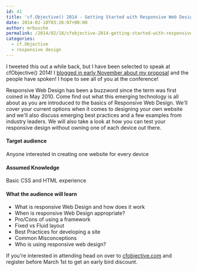```yaml
---
id: 41
title: 'cf.Objective() 2014 - Getting Started with Responsive Web Design'
date: 2014-02-18T03:26:07+00:00
author: mrbusche
permalink: /2014/02/18/cfobjective-2014-getting-started-with-responsive-web-design/
categories:
  - cf.Objective
  - responsive design
---
```


I tweeted this out a while back, but I have been selected to speak at cfObjective() 2014! I [blogged in early November about my proposal](https://mrbusche.com/2013/11/03/cfobjective-proposal-getting-started-with-responsive-web-design/) and the people have spoken! I hope to see all of you at the conference!

Responsive Web Design has been a buzzword since the term was first coined in May 2010. Come find out what this emerging technology is all about as you are introduced to the basics of Responsive Web Design. We'll cover your current options when it comes to designing your own website and we'll also discuss emerging best practices and a few examples from industry leaders. We will also take a look at how you can test your responsive design without owning one of each device out there.

#### Target audience

Anyone interested in creating one website for every device

#### Assumed Knowledge

Basic CSS and HTML experience

#### What the audience will learn

- What is responsive Web Design and how does it work
- When is responsive Web Design appropriate?
- Pro/Cons of using a framework
- Fixed vs Fluid layout
- Best Practices for developing a site
- Common Misconceptions
- Who is using responsive web design?

If you're interested in attending head on over to [cfobjective.com](https://www.cfobjective.com/) and register before March 1st to get an early bird discount.
